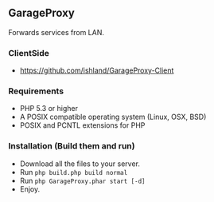 ## GarageProxy
Forwards services from LAN.

### ClientSide
- https://github.com/ishland/GarageProxy-Client

### Requirements
- PHP 5.3 or higher
- A POSIX compatible operating system (Linux, OSX, BSD)
- POSIX and PCNTL extensions for PHP

### Installation (Build them and run)
- Download all the files to your server.
- Run `php build.php build normal`
- Run `php GarageProxy.phar start [-d]`
- Enjoy.

